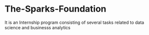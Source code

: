 # The-Sparks-Foundation
It is an Internship program consisting of several tasks related to data science and businesss analytics
